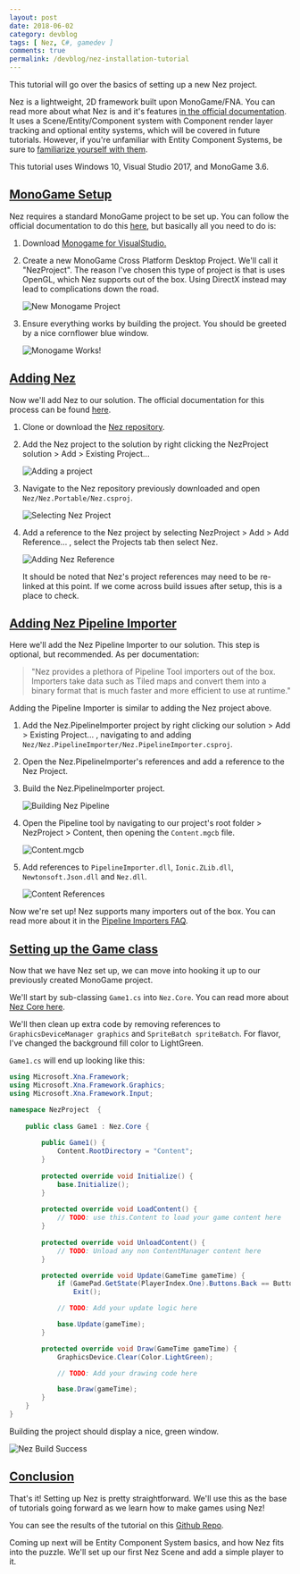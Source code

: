 ```yaml
---
layout: post
date: 2018-06-02
category: devblog
tags: [ Nez, C#, gamedev ]
comments: true
permalink: /devblog/nez-installation-tutorial
---
```


This tutorial will go over the basics of setting up a new Nez project.

Nez is a lightweight, 2D framework built upon MonoGame/FNA. You can read more about what Nez is and it's features [in the official documentation](https://prime31.github.io/Nez/). It uses a Scene/Entity/Component system with Component render layer tracking and optional entity systems, which will be covered in future tutorials. However, if you're unfamiliar with Entity Component Systems, be sure to [familiarize yourself with them](https://en.wikipedia.org/wiki/Entity%E2%80%93component%E2%80%93system).

This tutorial uses Windows 10, Visual Studio 2017, and MonoGame 3.6.



## [MonoGame Setup](#monogame-setup)

Nez requires a standard MonoGame project to be set up. You can follow the official documentation to do this [here](http://www.monogame.net/documentation/?page=creating_a_new_project_vs), but basically all you need to do is:

1. Download [Monogame for VisualStudio.](http://www.monogame.net/downloads/)

2. Create a new MonoGame Cross Platform Desktop Project. We'll call it "NezProject". The reason I've chosen this type of project is that is uses OpenGL, which Nez supports out of the box. Using DirectX instead may lead to complications down the road.

   ![New Monogame Project](\assets\nez_installation_pics\NewMonoGameProject.png)

3. Ensure everything works by building the project. You should be greeted by a nice cornflower blue window.

   ![Monogame Works!](\assets\nez_installation_pics\MonoGameWorks.png)



## [Adding Nez](#adding-nez)

Now we'll add Nez to our solution. The official documentation for this process can be found [here](https://prime31.github.io/Nez/documentation/setup/installation).

1. Clone or download the [Nez repository](https://github.com/prime31/Nez).

2. Add the Nez project to the solution by right clicking the NezProject solution > Add > Existing Project...

   ![Adding a project](\assets\nez_installation_pics\AddingAProject.png)

3. Navigate to the Nez repository previously downloaded and open `Nez/Nez.Portable/Nez.csproj`.

   ![Selecting Nez Project](\assets\nez_installation_pics\AddingNez.png)

4. Add a reference to the Nez project by selecting NezProject > Add > Add Reference... , select the Projects tab then select Nez.

   ![Adding Nez Reference](\assets\nez_installation_pics\AddingNezReference.png)

   It should be noted that Nez's project references may need to be re-linked at this point. If we come across build issues after setup, this is a place to check.



## [Adding Nez Pipeline Importer](#adding-nez-pipeline-importer)

Here we'll add the Nez Pipeline Importer to our solution. This step is optional, but recommended. As per documentation:

> "Nez provides a plethora of Pipeline Tool importers out of the box.  Importers take data such as Tiled maps and convert them into a binary  format that is much faster and more efficient to use at runtime."

Adding the Pipeline Importer is similar to adding the Nez project above.

1. Add the Nez.PipelineImporter project by right clicking our solution > Add > Existing Project... , navigating to and adding `Nez/Nez.PipelineImporter/Nez.PipelineImporter.csproj`.

2. Open the Nez.PipelineImporter's references and add a reference to the Nez Project.

3. Build the Nez.PipelineImporter project.

   ![Building Nez Pipeline](\assets\nez_installation_pics\BuildNezPipeline.png)

4. Open the Pipeline tool by navigating to our project's root folder > NezProject > Content, then opening the `Content.mgcb` file.

   ![Content.mgcb](\assets\nez_installation_pics\Content.png)

5. Add references to `PipelineImporter.dll`, `Ionic.ZLib.dll`, `Newtonsoft.Json.dll` and `Nez.dll`.

   ![Content References](\assets\nez_installation_pics\ContentReferences.png)

Now we're set up! Nez supports many importers out of the box. You can read more about it in the [Pipeline Importers FAQ](https://github.com/prime31/Nez/blob/master/FAQs/PipelineImporters.md).

## [Setting up the Game class](#setting-up-the-game-class)

Now that we have Nez set up, we can move into hooking it up to our previously created MonoGame project. 

We'll start by sub-classing `Game1.cs` into `Nez.Core`. You can read more about [Nez Core here](https://github.com/prime31/Nez/blob/master/FAQs/Nez-Core.md).

We'll then clean up extra code by removing references to `GraphicsDeviceManager graphics` and `SpriteBatch spriteBatch`. For flavor, I've changed the background fill color to LightGreen.

`Game1.cs` will end up looking like this:

```csharp
using Microsoft.Xna.Framework;
using Microsoft.Xna.Framework.Graphics;
using Microsoft.Xna.Framework.Input;

namespace NezProject  {
    
    public class Game1 : Nez.Core {
        
        public Game1() {
            Content.RootDirectory = "Content";
        }
        
        protected override void Initialize() {
            base.Initialize();
        }
        
        protected override void LoadContent() {
            // TODO: use this.Content to load your game content here
        }
        
        protected override void UnloadContent() {
            // TODO: Unload any non ContentManager content here
        }

        protected override void Update(GameTime gameTime) {
            if (GamePad.GetState(PlayerIndex.One).Buttons.Back == ButtonState.Pressed || Keyboard.GetState().IsKeyDown(Keys.Escape))
                Exit();

            // TODO: Add your update logic here

            base.Update(gameTime);
        }

        protected override void Draw(GameTime gameTime) {
            GraphicsDevice.Clear(Color.LightGreen);

            // TODO: Add your drawing code here

            base.Draw(gameTime);
        }
    }
}

```

Building the project should display a nice, green window.

![Nez Build Success](\assets\nez_installation_pics\NezWorks.png)

## [Conclusion](#conclusion)

That's it! Setting up Nez is pretty straightforward. We'll use this as the base of tutorials going forward as we learn how to make games using Nez!

You can see the results of the tutorial on this [Github Repo](https://github.com/LeeCombs/NezTutorial-FractalPixels/tree/master/Nez_Installation).

Coming up next will be Entity Component System basics, and how Nez fits into the puzzle. We'll set up our first Nez Scene and add a simple player to it.